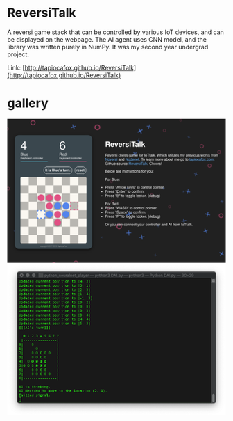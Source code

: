 # ReversiTalk
A reversi game stack that can be controlled by various IoT devices, and can be displayed on the webpage. The AI agent uses CNN model, and the library was written purely in NumPy. It was my second year undergrad project.

Link: [http://tapiocafox.github.io/ReversiTalk](http://tapiocafox.github.io/ReversiTalk)

# gallery
![](imgs/ReversiTalk.png)
![](imgs/Terminal.png)
